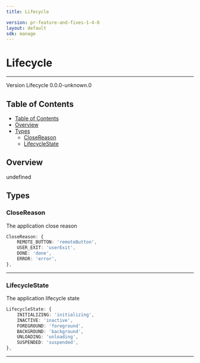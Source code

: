 ```yaml
---
title: Lifecycle

version: pr-feature-and-fixes-1-4-0
layout: default
sdk: manage
---
```


# Lifecycle

---

Version Lifecycle 0.0.0-unknown.0

## Table of Contents

- [Table of Contents](#table-of-contents)
- [Overview](#overview)
- [Types](#types)
  - [CloseReason](#closereason)
  - [LifecycleState](#lifecyclestate)

## Overview

undefined

## Types

### CloseReason

The application close reason

```typescript
CloseReason: {
    REMOTE_BUTTON: 'remoteButton',
    USER_EXIT: 'userExit',
    DONE: 'done',
    ERROR: 'error',
},

```

---

### LifecycleState

The application lifecycle state

```typescript
LifecycleState: {
    INITIALIZING: 'initializing',
    INACTIVE: 'inactive',
    FOREGROUND: 'foreground',
    BACKGROUND: 'background',
    UNLOADING: 'unloading',
    SUSPENDED: 'suspended',
},

```

---
